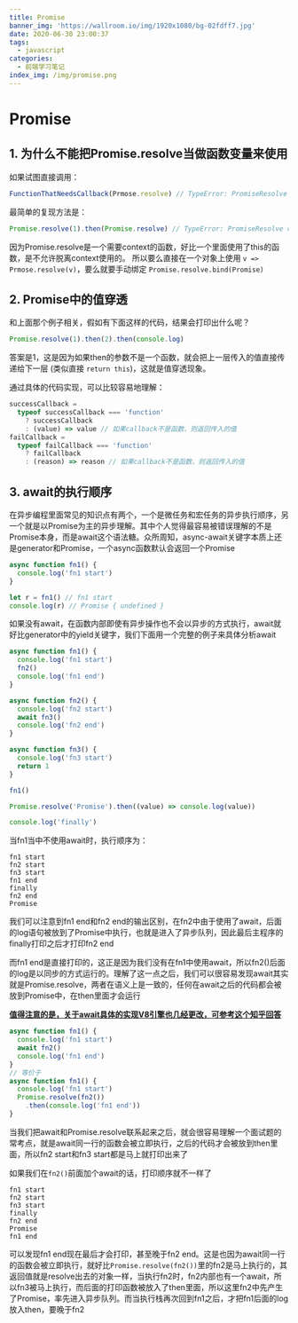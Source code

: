 ```yaml
---
title: Promise
banner_img: 'https://wallroom.io/img/1920x1080/bg-02fdff7.jpg'
date: 2020-06-30 23:00:37
tags:
  - javascript
categories:
  - 前端学习笔记
index_img: /img/promise.png
---
```


# Promise

## 1. 为什么不能把Promise.resolve当做函数变量来使用

如果试图直接调用：

```js
FunctionThatNeedsCallback(Prmose.resolve) // TypeError: PromiseResolve called on non-object
```

最简单的复现方法是：

```js
Promise.resolve(1).then(Promise.resolve) // TypeError: PromiseResolve called on non-object
```

因为Promise.resolve是一个需要context的函数，好比一个里面使用了this的函数，是不允许脱离context使用的。
所以要么直接在一个对象上使用 `v => Prmose.resolve(v)`，要么就要手动绑定 `Promise.resolve.bind(Promise)`

## 2. Promise中的值穿透

和上面那个例子相关，假如有下面这样的代码，结果会打印出什么呢？

```js
Promise.resolve(1).then(2).then(console.log)
```

答案是1，这是因为如果then的参数不是一个函数，就会把上一层传入的值直接传递给下一层 (类似直接 `return this`)，这就是值穿透现象。

通过具体的代码实现，可以比较容易地理解：

```js
successCallback =
  typeof successCallback === 'function'
    ? successCallback
    : (value) => value // 如果callback不是函数，则返回传入的值
failCallback =
  typeof failCallback === 'function'
    ? failCallback
    : (reason) => reason // 如果callback不是函数，则返回传入的值
```

## 3. await的执行顺序

在异步编程里面常见的知识点有两个，一个是微任务和宏任务的异步执行顺序，另一个就是以Promise为主的异步理解。其中个人觉得最容易被错误理解的不是Promise本身，而是await这个语法糖。众所周知，async-await关键字本质上还是generator和Promise，一个async函数默认会返回一个Promise

```js
async function fn1() {
  console.log('fn1 start')
}

let r = fn1() // fn1 start
console.log(r) // Promise { undefined }
```

如果没有await，在函数内部即使有异步操作也不会以异步的方式执行，await就好比generator中的yield关键字，我们下面用一个完整的例子来具体分析await

```js
async function fn1() {
  console.log('fn1 start')
  fn2()
  console.log('fn1 end')
}

async function fn2() {
  console.log('fn2 start')
  await fn3()
  console.log('fn2 end')
}

async function fn3() {
  console.log('fn3 start')
  return 1
}

fn1()

Promise.resolve('Promise').then((value) => console.log(value))

console.log('finally')
```

当fn1当中不使用await时，执行顺序为：

```text
fn1 start
fn2 start
fn3 start
fn1 end
finally
fn2 end
Promise
```

我们可以注意到fn1 end和fn2 end的输出区别，在fn2中由于使用了await，后面的log语句被放到了Promise中执行，也就是进入了异步队列，因此最后主程序的finally打印之后才打印fn2 end

而fn1 end是直接打印的，这正是因为我们没有在fn1中使用await，所以fn2()后面的log是以同步的方式运行的。理解了这一点之后，我们可以很容易发现await其实就是Promise.resolve，两者在语义上是一致的，任何在await之后的代码都会被放到Promise中，在then里面才会运行

[**值得注意的是，关于await具体的实现V8引擎也几经更改，可参考这个知乎回答**](https://www.zhihu.com/question/268007969)

```js
async function fn1() {
  console.log('fn1 start')
  await fn2()
  console.log('fn1 end')
}
// 等价于
async function fn1() {
  console.log('fn1 start')
  Promise.resolve(fn2())
    .then(console.log('fn1 end'))
}
```

当我们把await和Promise.resolve联系起来之后，就会很容易理解一个面试题的常考点，就是await同一行的函数会被立即执行，之后的代码才会被放到then里面，所以fn2 start和fn3 start都是马上就打印出来了

如果我们在`fn2()`前面加个await的话，打印顺序就不一样了

```text
fn1 start
fn2 start
fn3 start
finally
fn2 end
Promise
fn1 end
```

可以发现fn1 end现在最后才会打印，甚至晚于fn2 end。这是也因为await同一行的函数会被立即执行，就好比`Promise.resolve(fn2())`里的fn2是马上执行的，其返回值就是resolve出去的对象一样，当执行fn2时，fn2内部也有一个await，所以fn3被马上执行，而后面的打印函数被放入了then里面，所以这里fn2中先产生了Promise，率先进入异步队列。而当执行栈再次回到fn1之后，才把fn1后面的log放入then，要晚于fn2
